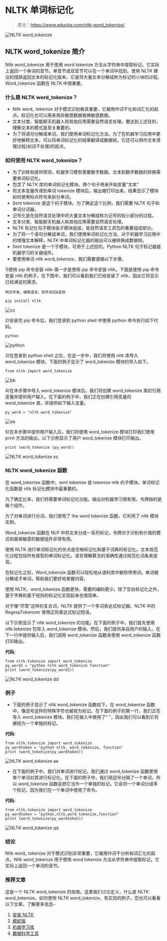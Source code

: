 # NLTK 单词标记化

> 原文：<https://www.educba.com/nltk-word_tokenize/>

![NLTK word_tokenize](img/32259f1e4fc3d0e5028aea768f71629c.png)



## NLTK word_tokenize 简介

Nltk word_tokenize 用于使用 word tokenize 方法从字符串中提取标记。它实际上返回一个单词的音节。单音节或双音节可以在一个单词中找到。使用 NLTK 建议的措辞返回文本的标记化版本。它是将大量文本分解成称为标记的小块的过程。Word_tokenize 函数在 NLTK 中很重要。

### 什么是 NLTK word_tokenize？

*   Nltk word_ tokenize 对于模式识别极其重要，它被用作词干化和词汇化的起点。标记化也可以用来用非敏感数据替换敏感数据。
*   文本分类、智能聊天机器人和其他应用需要自然语言处理。要达到上述目的，理解文本的模式是至关重要的。
*   为了将语句分解成单词，我们使用单词标记化方法。为了在机器学习应用中更好地解释文本，可以将单词标记化的结果翻译成数据帧。它还可以用作文本清理过程(如词干处理)的起点。

### 如何使用 NLTK word_tokenize？

*   为了训练和提供预测，机器学习模型需要数字数据。文本到数字数据的转换需要单词标记化。
*   包含了 NLTK 库的单词标记化模块。两个句子用来开始变量“文本”
*   将文本变量传递到单词 tokenize 模块后，输出被打印出来。结果显示了模块如何使用标点符号来拆分单词。
*   Sent tokenize 是这个的子模块。为了确定这个比例，我们需要 NLTK 句子和单词分词器。
*   记号化是在自然语言处理中将大量文本分解成称为记号的较小部分的过程。
*   文本分类、智能聊天机器人和其他应用需要自然语言处理。
*   NLTK 标记化句子模块由子模块组成，是自然语言工具包的重要组成部分。
*   为了将一个语句分解成单词，我们使用单词标记化方法。对于机器学习应用中的增强文本解释，NLTK 中单词标记化器的输出可以被转换成数据帧。
*   Sent tokenize 是一个子模块，可用于上述目的。Python NLTK 句子标记器是机器学习的关键组件。
*   要使用单词 nltk word_tokenize，我们需要遵循以下步骤。

1)使用 pip 命令安装 nltk–第一步是使用 pip 命令安装 nltk。下面是使用 pip 命令安装 nltk 的例子。在下图中，我们可以看到我们已经安装了 nltk，因此它将显示已经满足的需求。

<small>网页开发、编程语言、软件测试&其他</small>

```
pip install nltk
```

![cc](img/bfa664186425f2707e5c5861dae9c01b.png)



2)安装完 pip 命令后，我们登录到 python shell 中使用 python 命令执行如下代码。

```
python
```

![python](img/2bd0670f8bc12b0995edf1dedd74c993.png)



3)在登录到 python shell 之后，在这一步中，我们将使用 nltk 库导入 word_tokenize 模块。下面的例子显示了 word_tokenize 模块的导入如下。

```
from nltk import word_tokenize
```

![bb](img/cf53a51065c6dff0b0443604931d754c.png)



4)在本步骤中导入 word_tokenize 模块后，我们将创建 word_tokenize 类的引用变量并提供用户输入。在下面的例子中，我们正在创建引用变量的 word_tokenize 类，并提供如下输入变量。

```
py_word = "nltk word_tokenize"
```

![ee](img/33f9cd386778d18a90514366fe2b4e83.png)



5)在本步骤中提供用户输入后，我们将使用 word_tokenize 模块打印我们使用 print 方法的输出。以下示例显示了用户 word_tokenize 模块打印输出。

```
print (word_tokenize (py_word))
```

![NLTK word_tokenize ss](img/817d16c1e32b9eb6eb9159d17f5cfbc7.png)



### NLTK word_tokenize 函数

在 word_tokenize 函数中，sent tokenize 是 tokenize nltk 的子模块。单词标记化函数是 nltk 标记化模块中最重要的。

为了确定比率，我们将需要单词标记化功能。输出对机器学习很有用。令牌指的是每个组件。

为了对单词进行分词，我们使用了 the word tokenize 函数。它利用了 nltk 模块实例。

Word_tokenize 函数在 NLP 中将文本分成一系列标记。令牌对于识别有价值的模式和替换敏感的数据组件非常有用。

使用 NLTK 进行单词标记化的优点是空格标记化和基于词典的标记化。文本规范化过程包括所有类型的单词标记化。语言理解算法的准确性通过规范化词条来提高。

在标记化之前，Word_tokenize 函数可以轻松地从语料库中删除停用词。单词被分解成子单词，帮助我们更好地掌握内容。

使用 NLTK，word_tokenize 函数更快，需要的编码更少。除了空白标记化之外，基于字典和基于规则的标记化实现起来也很简单。

对于像“尽管”这样的复合词，NLTK 提供了一个多词表达式标记器。NLTK 中的 RegexpTokenizer 使用正则表达式标记短语。

以下示例显示了 nltk word_tokenize 的功能。在下面的例子中，我们首先使用 nltk.tokenize 包导入 word_tokenize 模块。然后，我们提供来自用户的输入。在下一行中提供输入后，我们调用 word_tokenize 函数来使用 word_tokenize 函数打印输出。

**代码:**

```
from nltk.tokenize import word_tokenize
py_word1 = "python nltk word_tokenize function"
print (word_tokenize(py_word1))
```

![NLTK word_tokenize dd](img/15da24fe9cc931473de9a447040d78ab.png)



### 例子

*   下面的例子显示了 nltk word_tokenize 函数如下。在 word_tokenize 函数中，像逗号这样的特殊字符也被视为标记。在下面的例子的第一行，我们正在导入 word_tokenize 模块。我们在输入中使用了" "，因此我们可以看到它将被视为一个单独的标记。

**代码:**

```
from nltk.tokenize import word_tokenize
py_wordtoken = "python nltk, word_tokenize, function"
print (word_tokenize(py_wordtoken))
```

![NLTK word_tokenize aa](img/259736d8cdd7657ccab97a86eb4d7838.png)



*   在下面的例子中，我们对单词进行标记。我们通过 word_tokenize 函数使用单个单词对其进行标记化。在下面的例子中，我们用逗号分隔了一个单词，所以 word_tokenize 函数会把它当作一个单独的标记。它会将一个单词分成多个标记，因为我们在一个单词中使用了命令。

**代码:**

```
from nltk.tokenize import word_tokenize
py_wordtoken = "python,nltk,word_tokenize,function"
print (word_tokenize(py_wordtoken))
```

![NLTK word_tokenize qq](img/e92d010a2d21c748e7cf8f32e621da72.png)



### 结论

Nltk word_ tokenize 对于模式识别非常重要，它被用作词干分析和词汇化的起点。Nltk word_tokenize 用于使用 word tokenize 方法从字符串中提取标记。它实际上返回一个单词的音节。

### 推荐文章

这是一个 NLTK word_tokenize 的指南。这里我们讨论定义，什么是 NLTK word_tokenize，如何使用 NLTK word_tokenize，有实现的例子。您也可以看看以下文章，了解更多信息–

1.  [安装 NLTK](https://www.educba.com/install-nltk/)
2.  [蟒蛇版](https://www.educba.com/anaconda-version/)
3.  [机器学习库](https://www.educba.com/machine-learning-libraries/)
4.  [数据科学工具](https://www.educba.com/data-science-tools/)





